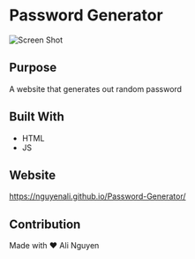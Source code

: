 # Password Generator 

![Screen Shot](https://user-images.githubusercontent.com/67357469/89740207-953dc380-da3b-11ea-81a2-4769ef018666.jpg)


## Purpose
A website that generates out random password
## Built With
* HTML
* JS

## Website
https://nguyenali.github.io/Password-Generator/


## Contribution
Made with ❤️ Ali Nguyen

